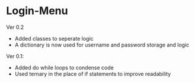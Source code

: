 # Login-Menu

Ver 0.2
- Added classes to seperate logic
- A dictionary is now used for username and password storage and logic

Ver 0.1:
- Added do while loops to condense code
- Used ternary in the place of if statements to improve readability 
